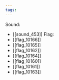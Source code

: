 ```yaml
---
tags:
---
```

Sound:
- [[sound_453]]
Flag:
- [[flag_10166]]
- [[flag_10165]]
- [[flag_10162]]
- [[flag_10164]]
- [[flag_10160]]
- [[flag_10161]]
- [[flag_10163]]

